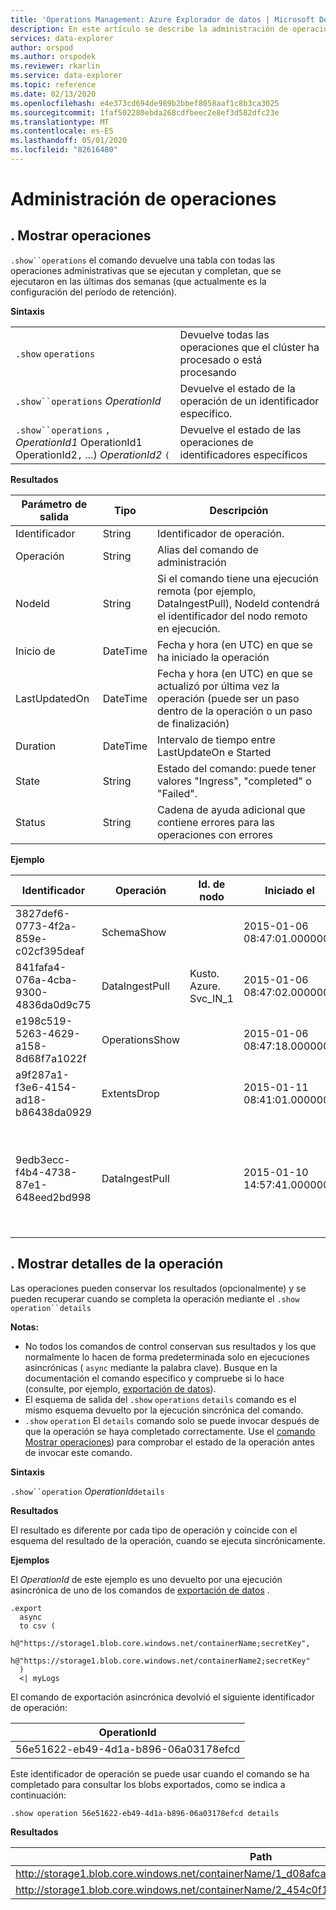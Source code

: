 ```yaml
---
title: 'Operations Management: Azure Explorador de datos | Microsoft Docs'
description: En este artículo se describe la administración de operaciones en Azure Explorador de datos.
services: data-explorer
author: orspod
ms.author: orspodek
ms.reviewer: rkarlin
ms.service: data-explorer
ms.topic: reference
ms.date: 02/13/2020
ms.openlocfilehash: e4e373cd694de989b2bbef8058aaf1c8b3ca3025
ms.sourcegitcommit: 1faf502280ebda268cdfbeec2e8ef3d582dfc23e
ms.translationtype: MT
ms.contentlocale: es-ES
ms.lasthandoff: 05/01/2020
ms.locfileid: "82616480"
---
```

# <a name="operations-management"></a>Administración de operaciones

## <a name="show-operations"></a>. Mostrar operaciones

`.show``operations` el comando devuelve una tabla con todas las operaciones administrativas que se ejecutan y completan, que se ejecutaron en las últimas dos semanas (que actualmente es la configuración del período de retención).

**Sintaxis**

|||
|---|---| 
|`.show` `operations`              |Devuelve todas las operaciones que el clúster ha procesado o está procesando 
|`.show``operations` *OperationId*|Devuelve el estado de la operación de un identificador específico. 
|`.show``operations` `,` *OperationId1* OperationId1 OperationId2`,` ...) *OperationId2* `(`|Devuelve el estado de las operaciones de identificadores específicos

**Resultados**
 
|Parámetro de salida |Tipo |Descripción 
|---|---|---
|Identificador |String |Identificador de operación.
|Operación |String |Alias del comando de administración 
|NodeId |String |Si el comando tiene una ejecución remota (por ejemplo, DataIngestPull), NodeId contendrá el identificador del nodo remoto en ejecución. 
|Inicio de |DateTime |Fecha y hora (en UTC) en que se ha iniciado la operación 
|LastUpdatedOn |DateTime |Fecha y hora (en UTC) en que se actualizó por última vez la operación (puede ser un paso dentro de la operación o un paso de finalización) 
|Duration |DateTime |Intervalo de tiempo entre LastUpdateOn e Started 
|State |String |Estado del comando: puede tener valores "Ingress", "completed" o "Failed". 
|Status |String |Cadena de ayuda adicional que contiene errores para las operaciones con errores 
 
**Ejemplo**
 
|Identificador |Operación |Id. de nodo |Iniciado el |Última actualización el |Duration |State |Status 
|--|--|--|--|--|--|--|--
|3827def6-0773-4f2a-859e-c02cf395deaf |SchemaShow | |2015-01-06 08:47:01.0000000 |2015-01-06 08:47:01.0000000 |0001-01-01 00:00:00.0000000 |Completed | 
|841fafa4-076a-4cba-9300-4836da0d9c75 |DataIngestPull |Kusto. Azure. Svc_IN_1 |2015-01-06 08:47:02.0000000 |2015-01-06 08:48:19.0000000 |0001-01-01 00:01:17.0000000 |Completed | 
|e198c519-5263-4629-a158-8d68f7a1022f |OperationsShow | |2015-01-06 08:47:18.0000000 |2015-01-06 08:47:18.0000000 |0001-01-01 00:00:00.0000000 |Completed | 
|a9f287a1-f3e6-4154-ad18-b86438da0929 |ExtentsDrop | |2015-01-11 08:41:01.0000000 |0001-01-01 00:00:00.0000000 |0001-01-01 00:00:00.0000000 |InProgress | 
|9edb3ecc-f4b4-4738-87e1-648eed2bd998 |DataIngestPull | |2015-01-10 14:57:41.0000000 |2015-01-10 14:57:41.0000000 |0001-01-01 00:00:00.0000000 |Con error |Se modificó la colección; es posible que la operación de enumeración no se ejecute. 

## <a name="show-operation-details"></a>. Mostrar detalles de la operación

Las operaciones pueden conservar los resultados (opcionalmente) y se pueden recuperar cuando se completa la operación mediante el `.show` `operation``details` 

**Notas:**

* No todos los comandos de control conservan sus resultados y los que normalmente lo hacen de forma predeterminada solo en ejecuciones asincrónicas ( `async` mediante la palabra clave). Busque en la documentación el comando específico y compruebe si lo hace (consulte, por ejemplo, [exportación de datos](data-export/index.md)). 
* El esquema de salida del `.show` `operations` `details` comando es el mismo esquema devuelto por la ejecución sincrónica del comando. 
* `.show` `operation` El `details` comando solo se puede invocar después de que la operación se haya completado correctamente. Use el [comando Mostrar operaciones](#show-operations)) para comprobar el estado de la operación antes de invocar este comando. 

**Sintaxis**

`.show``operation` *OperationId*`details`

**Resultados**

El resultado es diferente por cada tipo de operación y coincide con el esquema del resultado de la operación, cuando se ejecuta sincrónicamente. 

**Ejemplos**

El *OperationId* de este ejemplo es uno devuelto por una ejecución asincrónica de uno de los comandos de [exportación de datos](../management/data-export/index.md) .

```kusto 
.export 
  async 
  to csv ( 
    h@"https://storage1.blob.core.windows.net/containerName;secretKey", 
    h@"https://storage1.blob.core.windows.net/containerName2;secretKey" 
  ) 
  <| myLogs 

```

El comando de exportación asincrónica devolvió el siguiente identificador de operación:

|OperationId|
|---|
|56e51622-eb49-4d1a-b896-06a03178efcd|

Este identificador de operación se puede usar cuando el comando se ha completado para consultar los blobs exportados, como se indica a continuación: 

```kusto
.show operation 56e51622-eb49-4d1a-b896-06a03178efcd details 
```

**Resultados**

|Path|NumRecords|
|---|---|
|http://storage1.blob.core.windows.net/containerName/1_d08afcae2f044c1092b279412dcb571b.csv|10|
|http://storage1.blob.core.windows.net/containerName/2_454c0f1359e24795b6529da8a0101330.csv|15|